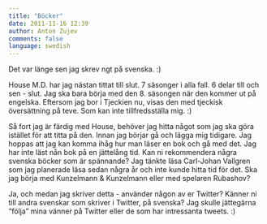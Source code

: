```yaml
---
title: "Böcker"
date: 2011-11-16 12:39
author: Anton Zujev
comments: false
language: swedish
---
```


Det var länge sen jag skrev ngt på svenska. :)

House M.D. har jag nästan tittat till slut. 7 säsonger i alla fall. 6 delar till och sen - slut. Jag ska bara börja med den 8. säsongen när den kommer ut på engelska. Eftersom jag bor i Tjeckien nu, visas den med tjeckisk översättning på teve. Som kan inte tillfredsställa mig. :)

Så fort jag är färdig med House, behöver jag hitta något som jag ska göra istället för att titta på den. Innan jag börjar gå och lägga mig tidigare. Jag hoppas att jag kan komma ihåg hur man läser en bok och gå med det. Jag har inte läst nån bok på en jättelång tid. Kan ni rekommendera några svenska böcker som är spännande? Jag tänkte läsa Carl-Johan Vallgren som jag planerade läsa sedan några år och inte kunde hitta tid för det. Ska jag börja med Kunzelmann & Kunzelmann eller med spelaren Rubashov?

Ja, och medan jag skriver detta - använder någon av er Twitter? Känner ni till andra svenskar som skriver i Twitter, på svenska? Jag skulle jättegärna “följa” mina vänner på Twitter eller de som har intressanta tweets. :)